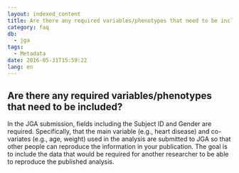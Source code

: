 ```yaml
---
layout: indexed_content
title: Are there any required variables/phenotypes that need to be included?
category: faq
db:
  - jga
tags: 
  - Metadata
date: 2016-05-31T15:59:22
lang: en
---
```


## Are there any required variables/phenotypes that need to be included?

<p>In the JGA submission, fields including the Subject ID and Gender are required. Specifically, that the main variable (e.g., heart disease) and co-variates (e.g., age, weight) used in the analysis are submitted to JGA so that other people can reproduce the information in your publication. The goal is to include the data that would be required for another researcher to be able to reproduce the published analysis.</p>